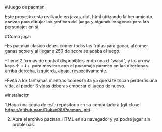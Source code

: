 #Juego de pacman 

Este proyecto esta realizado en javascript, html utilizando la herramienta canvas para dibujar los graficos del juego y algunas imagenes para los personajes en si.

#Como jugar

-Es pacman clasico debes comer todas las frutas para ganar, al comer ganas score y al llegar a 250 de score se acaba el juego.

-Tiene 2 formas de control disponible siendo una el "wasd", y las arrow keys ↑→↓← para moverse con el personaje pacman en las direciones arriba derecha, izquierda,
abajo, respectivamente.

-Evita a los fantsmas mientras comes fruta ya que si te tocan perderas una vida, al perder 3 vidas deberas empezar el juego de nuevo.

#Instalacion

1.Haga una copia de este repositorio en su computadora (git clone https://github.com/Dubuc98/Pacman-.git).

2. Abra el archivo pacman.HTML en su navegador y ya podra jugar sin problemas.
